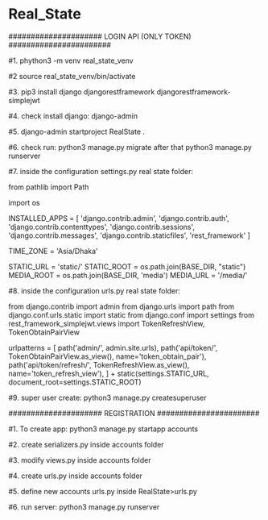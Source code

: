 # Real_State

##################### LOGIN API (ONLY TOKEN) #######################

#1. phython3 -m venv real_state_venv

#2 source real_state_venv/bin/activate

#3. pip3 install django djangorestframework djangorestframework-simplejwt

#4. check install django: django-admin

#5. django-admin startproject RealState .

#6. check run: python3 manage.py migrate after that python3 manage.py runserver

#7. inside the configuration settings.py real state folder:

from pathlib import Path

import os

INSTALLED_APPS = [
    'django.contrib.admin',
    'django.contrib.auth',
    'django.contrib.contenttypes',
    'django.contrib.sessions',
    'django.contrib.messages',
    'django.contrib.staticfiles',
    'rest_framework'
]

TIME_ZONE = 'Asia/Dhaka'

STATIC_URL = 'static/'
STATIC_ROOT = os.path.join(BASE_DIR, "static")
MEDIA_ROOT = os.path.join(BASE_DIR, 'media')
MEDIA_URL = '/media/'

#8. inside the configuration urls.py real state folder:

from django.contrib import admin
from django.urls import path
from django.conf.urls.static import static
from django.conf import settings
from rest_framework_simplejwt.views import TokenRefreshView, TokenObtainPairView

urlpatterns = [
                  path('admin/', admin.site.urls),
                  path('api/token/', TokenObtainPairView.as_view(), name='token_obtain_pair'),
                  path('api/token/refresh/', TokenRefreshView.as_view(), name='token_refresh_view'),
              ] + static(settings.STATIC_URL, document_root=settings.STATIC_ROOT)


#9. super user create: python3 manage.py createsuperuser


##################### REGISTRATION #######################

#1. To create app: python3 manage.py startapp accounts

#2. create serializers.py inside accounts folder

#3. modify views.py inside accounts folder

#4. create urls.py inside accounts folder

#5. define new accounts urls.py inside RealState>urls.py

#6. run server: python3 manage.py runserver